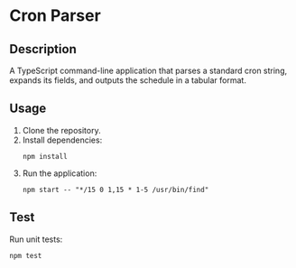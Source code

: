 
# Cron Parser

## Description
A TypeScript command-line application that parses a standard cron string, expands its fields, and outputs the schedule in a tabular format.

## Usage
1. Clone the repository.
2. Install dependencies:
   ```
   npm install
   ```
3. Run the application:
   ```
   npm start -- "*/15 0 1,15 * 1-5 /usr/bin/find"
   ```

## Test
Run unit tests:
```
npm test
```
